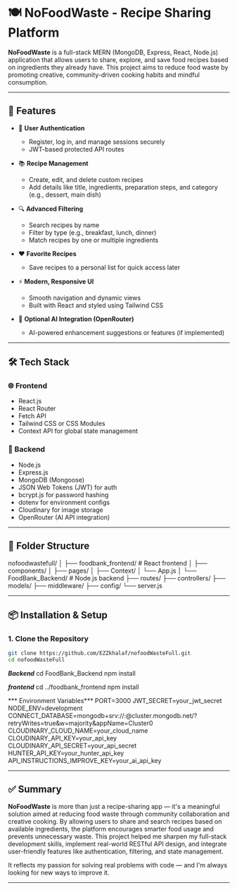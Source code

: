 # 🍽️ NoFoodWaste - Recipe Sharing Platform

**NoFoodWaste** is a full-stack MERN (MongoDB, Express, React, Node.js) application that allows users to share, explore, and save food recipes based on ingredients they already have. This project aims to reduce food waste by promoting creative, community-driven cooking habits and mindful consumption.

---

## 🚀 Features

- 🔐 **User Authentication**
  - Register, log in, and manage sessions securely
  - JWT-based protected API routes

- 📚 **Recipe Management**
  - Create, edit, and delete custom recipes
  - Add details like title, ingredients, preparation steps, and category (e.g., dessert, main dish)

- 🔍 **Advanced Filtering**
  - Search recipes by name
  - Filter by type (e.g., breakfast, lunch, dinner)
  - Match recipes by one or multiple ingredients

- ❤️ **Favorite Recipes**
  - Save recipes to a personal list for quick access later

- ⚡ **Modern, Responsive UI**
  - Smooth navigation and dynamic views
  - Built with React and styled using Tailwind CSS

- 🤖 **Optional AI Integration (OpenRouter)**
  - AI-powered enhancement suggestions or features (if implemented)

---

## 🛠️ Tech Stack

### 🌐 Frontend

- React.js
- React Router
- Fetch API
- Tailwind CSS or CSS Modules
- Context API for global state management

### 🔧 Backend

- Node.js
- Express.js
- MongoDB (Mongoose)
- JSON Web Tokens (JWT) for auth
- bcrypt.js for password hashing
- dotenv for environment configs
- Cloudinary for image storage
- OpenRouter (AI API integration)

---

## 📂 Folder Structure

nofoodwastefull/
│
├── foodbank_frontend/ # React frontend
│ ├── components/
│ ├── pages/
│ ├── Context/
│ └── App.js
│
└── FoodBank_Backend/ # Node.js backend
├── routes/
├── controllers/
├── models/
├── middleware/
├── config/
└── server.js


---

## 📦 Installation & Setup

### 1. Clone the Repository

```bash
git clone https://github.com/EZZkhalaf/nofoodWasteFull.git
cd nofoodWasteFull
```

***Backend*** 
cd FoodBank_Backend
npm install

***frontend***
cd ../foodbank_frontend
npm install



*** Environment Variables***
PORT=3000
JWT_SECRET=your_jwt_secret
NODE_ENV=development
CONNECT_DATABASE=mongodb+srv://<username>:<password>@cluster.mongodb.net/?retryWrites=true&w=majority&appName=Cluster0
CLOUDINARY_CLOUD_NAME=your_cloud_name
CLOUDINARY_API_KEY=your_api_key
CLOUDINARY_API_SECRET=your_api_secret
HUNTER_API_KEY=your_hunter_api_key
API_INSTRUCTIONS_IMPROVE_KEY=your_ai_api_key


---

## ✅ Summary

**NoFoodWaste** is more than just a recipe-sharing app — it's a meaningful solution aimed at reducing food waste through community collaboration and creative cooking. By allowing users to share and search recipes based on available ingredients, the platform encourages smarter food usage and prevents unnecessary waste. This project helped me sharpen my full-stack development skills, implement real-world RESTful API design, and integrate user-friendly features like authentication, filtering, and state management.

It reflects my passion for solving real problems with code — and I'm always looking for new ways to improve it.

---



